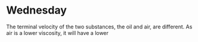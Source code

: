 # Wednesday
The terminal velocity of the two substances, the oil and air, are different. As air is a lower viscosity, it will have a lower 